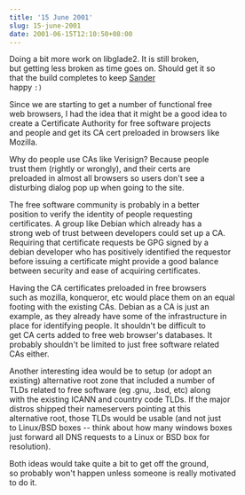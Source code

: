 ```yaml
---
title: '15 June 2001'
slug: 15-june-2001
date: 2001-06-15T12:10:50+08:00
---
```


Doing a bit more work on libglade2. It is still broken,\
but getting less broken as time goes on. Should get it so\
that the build completes to keep
[Sander](http://www.advogato.org/person/Sander/)\
happy `:)`

Since we are starting to get a number of functional free\
web browsers, I had the idea that it might be a good idea to\
create a Certificate Authority for free software projects\
and people and get its CA cert preloaded in browsers like\
Mozilla.

Why do people use CAs like Verisign? Because people\
trust them (rightly or wrongly), and their certs are\
preloaded in almost all browsers so users don\'t see a\
disturbing dialog pop up when going to the site.

The free software community is probably in a better\
position to verify the identity of people requesting\
certificates. A group like Debian which already has a\
strong web of trust between developers could set up a CA.\
Requiring that certificate requests be GPG signed by a\
debian developer who has positively identified the requestor\
before issuing a certificate might provide a good balance\
between security and ease of acquiring certificates.

Having the CA certificates preloaded in free browsers\
such as mozilla, konqueror, etc would place them on an equal\
footing with the existing CAs. Debian as a CA is just an\
example, as they already have some of the infrastructure in\
place for identifying people. It shouldn\'t be difficult to\
get CA certs added to free web browser\'s databases. It\
probably shouldn\'t be limited to just free software related\
CAs either.

Another interesting idea would be to setup (or adopt an\
existing) alternative root zone that included a number of\
TLDs related to free software (eg .gnu, .bsd, etc) along\
with the existing ICANN and country code TLDs. If the major\
distros shipped their nameservers pointing at this\
alternative root, those TLDs would be usable (and not just\
to Linux/BSD boxes \-- think about how many windows boxes\
just forward all DNS requests to a Linux or BSD box for\
resolution).

Both ideas would take quite a bit to get off the ground,\
so probably won\'t happen unless someone is really motivated\
to do it.
